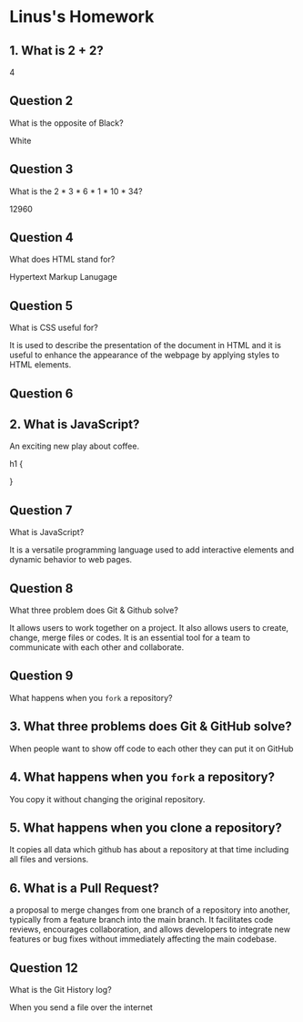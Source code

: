 # Linus's Homework

## 1. What is 2 + 2?

4

## Question 2

What is the opposite of Black?

White

## Question 3

What is the  2 * 3 * 6 * 1 * 10 * 34?

12960

## Question 4 

What does HTML stand for?

Hypertext Markup Lanugage 

## Question 5

What is CSS useful for?

It is used to describe the presentation of the document in HTML and it is useful to enhance the appearance of the webpage by applying styles to HTML elements. 

## Question 6

## 2. What is JavaScript?

An exciting new play about coffee.

h1 {

}

## Question 7

What is JavaScript?

It is a versatile programming language used to add interactive elements and dynamic behavior to web pages.

## Question 8

What three problem does Git & Github solve?

It allows users to work together on a project. It also allows users to create, change, merge files or codes. It is an essential tool for a team to communicate with each other and collaborate.

## Question 9

What happens when you `fork` a repository?

## 3. What three problems does Git & GitHub solve?

When people want to show off code to each other they can put it on GitHub

## 4. What happens when you `fork` a repository?

You copy it without changing the original repository. 

## 5. What happens when you clone a repository?

It copies all data which github has about a repository at that time including all files and versions.

## 6. What is a Pull Request?

a proposal to merge changes from one branch of a repository into another, typically from a feature branch into the main branch. It facilitates code reviews, encourages collaboration, and allows developers to integrate new features or bug fixes without immediately affecting the main codebase. 

## Question 12

What is the Git History log?

When you send a file over the internet
